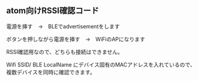 ## atom向けRSSI確認コード


電源を挿す　→　BLEでadvertisementをします

ボタンを押しながら電源を挿す　→　WiFiのAPになります



RSSI確認用なので、どちらも接続はできません。



Wifi SSID/ BLE LocalName にデバイス固有のMACアドレスを入れているので、複数デバイスを同時に確認できます。